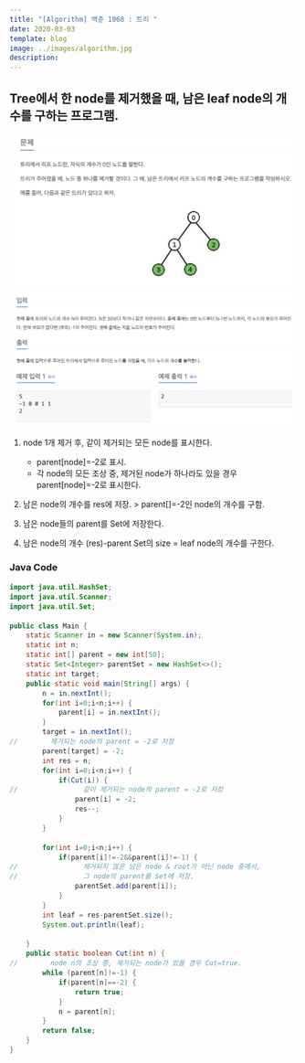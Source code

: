 ```yaml
---
title: "[Algorithm] 백준 1068 : 트리 "
date: 2020-03-03
template: blog
image: ../images/algorithm.jpg
description: 
---
```

## Tree에서 한 node를 제거했을 때, 남은 leaf node의 개수를 구하는 프로그램.

![image](./img1.png)
![image](./img2.png)

1. node 1개 제거 후, 같이 제거되는 모든 node를 표시한다.
   -  parent[node]=-2로 표시.
   -  각 node의 모든 조상 중, 제거된 node가 하나라도 있을 경우 parent[node]=-2로 표시한다.

2. 남은 node의 개수를 res에 저장. > parent[]=-2인 node의 개수를 구함.
3. 남은 node들의 parent를 Set에 저장한다.
4. 남은 node의 개수 (res)-parent Set의 size = leaf node의 개수를 구한다.

### Java Code
<script src="https://cdn.rawgit.com/google/code-prettify/master/loader/run_prettify.js"></script>
<script src="https://cdn.rawgit.com/google/code-prettify/master/loader/run_prettify.js?lang=css&lang=sql&skin=desert"></script>

```java 
import java.util.HashSet;
import java.util.Scanner;
import java.util.Set;

public class Main {
    static Scanner in = new Scanner(System.in);
    static int n;
    static int[] parent = new int[50];
    static Set<Integer> parentSet = new HashSet<>();
    static int target;
    public static void main(String[] args) {
        n = in.nextInt();
        for(int i=0;i<n;i++) {
            parent[i] = in.nextInt();
        }
        target = in.nextInt();
//        제거되는 node의 parent = -2로 저장
        parent[target] = -2;
        int res = n;
        for(int i=0;i<n;i++) {
            if(Cut(i)) {
//                같이 제거되는 node의 parent = -2로 저장
                parent[i] = -2;
                res--;
            }
        }
        
        for(int i=0;i<n;i++) {
            if(parent[i]!=-2&&parent[i]!=-1) {
//                제거되지 않은 남은 node & root가 아닌 node 중에서,
//                그 node의 parent를 Set에 저장.
                parentSet.add(parent[i]);
            }
        }
        int leaf = res-parentSet.size();
        System.out.println(leaf);

    }
    public static boolean Cut(int n) {
//        node n의 조상 중, 제거되는 node가 있을 경우 Cut=true.
        while (parent[n]!=-1) {
            if(parent[n]==-2) {
                return true;
            }
            n = parent[n];
        }
        return false;
    }
}
```






